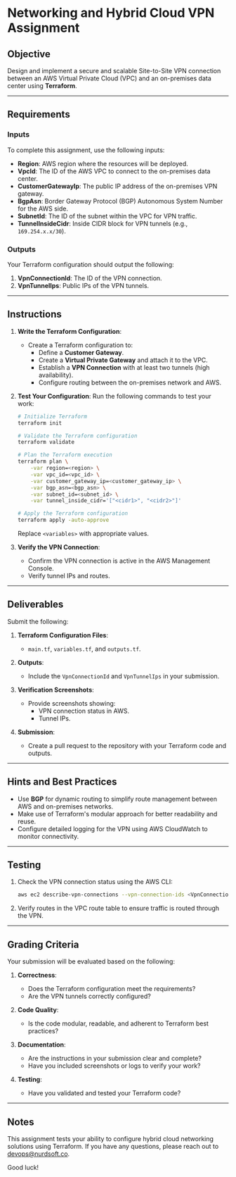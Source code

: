 # Networking and Hybrid Cloud VPN Assignment

## Objective

Design and implement a secure and scalable Site-to-Site VPN connection between an AWS Virtual Private Cloud (VPC) and an on-premises data center using **Terraform**.

---

## Requirements

### Inputs

To complete this assignment, use the following inputs:

- **Region**: AWS region where the resources will be deployed.
- **VpcId**: The ID of the AWS VPC to connect to the on-premises data center.
- **CustomerGatewayIp**: The public IP address of the on-premises VPN gateway.
- **BgpAsn**: Border Gateway Protocol (BGP) Autonomous System Number for the AWS side.
- **SubnetId**: The ID of the subnet within the VPC for VPN traffic.
- **TunnelInsideCidr**: Inside CIDR block for VPN tunnels (e.g., `169.254.x.x/30`).

### Outputs

Your Terraform configuration should output the following:

1. **VpnConnectionId**: The ID of the VPN connection.
2. **VpnTunnelIps**: Public IPs of the VPN tunnels.

---

## Instructions

1. **Write the Terraform Configuration**:
   - Create a Terraform configuration to:
     - Define a **Customer Gateway**.
     - Create a **Virtual Private Gateway** and attach it to the VPC.
     - Establish a **VPN Connection** with at least two tunnels (high availability).
     - Configure routing between the on-premises network and AWS.

2. **Test Your Configuration**:
   Run the following commands to test your work:

   ```bash
   # Initialize Terraform
   terraform init

   # Validate the Terraform configuration
   terraform validate

   # Plan the Terraform execution
   terraform plan \
       -var region=<region> \
       -var vpc_id=<vpc_id> \
       -var customer_gateway_ip=<customer_gateway_ip> \
       -var bgp_asn=<bgp_asn> \
       -var subnet_id=<subnet_id> \
       -var tunnel_inside_cidr='["<cidr1>", "<cidr2>"]'

   # Apply the Terraform configuration
   terraform apply -auto-approve
   ```

   Replace `<variables>` with appropriate values.

3. **Verify the VPN Connection**:
   - Confirm the VPN connection is active in the AWS Management Console.
   - Verify tunnel IPs and routes.

---

## Deliverables

Submit the following:

1. **Terraform Configuration Files**:
   - `main.tf`, `variables.tf`, and `outputs.tf`.

2. **Outputs**:
   - Include the `VpnConnectionId` and `VpnTunnelIps` in your submission.

3. **Verification Screenshots**:
   - Provide screenshots showing:
     - VPN connection status in AWS.
     - Tunnel IPs.

4. **Submission**:
   - Create a pull request to the repository with your Terraform code and outputs.

---

## Hints and Best Practices

- Use **BGP** for dynamic routing to simplify route management between AWS and on-premises networks.
- Make use of Terraform's modular approach for better readability and reuse.
- Configure detailed logging for the VPN using AWS CloudWatch to monitor connectivity.

---

## Testing

1. Check the VPN connection status using the AWS CLI:
   ```bash
   aws ec2 describe-vpn-connections --vpn-connection-ids <VpnConnectionId>
   ```
2. Verify routes in the VPC route table to ensure traffic is routed through the VPN.

---

## Grading Criteria

Your submission will be evaluated based on the following:

1. **Correctness**:
   - Does the Terraform configuration meet the requirements?
   - Are the VPN tunnels correctly configured?

2. **Code Quality**:
   - Is the code modular, readable, and adherent to Terraform best practices?

3. **Documentation**:
   - Are the instructions in your submission clear and complete?
   - Have you included screenshots or logs to verify your work?

4. **Testing**:
   - Have you validated and tested your Terraform code?

---

## Notes

This assignment tests your ability to configure hybrid cloud networking solutions using Terraform. If you have any questions, please reach out to [devops@nurdsoft.co](mailto:devops@nurdsoft.co).

Good luck!